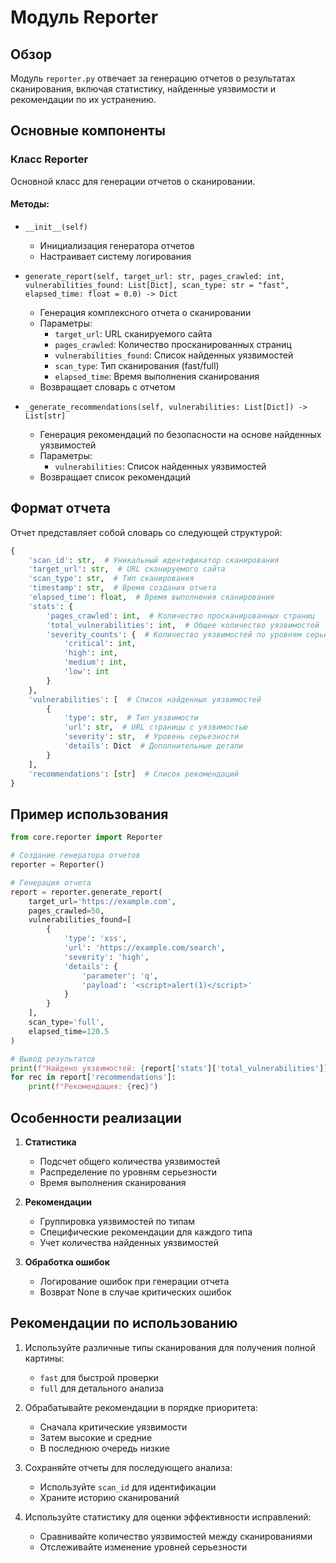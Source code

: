 # Модуль Reporter

## Обзор
Модуль `reporter.py` отвечает за генерацию отчетов о результатах сканирования, включая статистику, найденные уязвимости и рекомендации по их устранению.

## Основные компоненты

### Класс Reporter
Основной класс для генерации отчетов о сканировании.

#### Методы:
- `__init__(self)`
  - Инициализация генератора отчетов
  - Настраивает систему логирования

- `generate_report(self, target_url: str, pages_crawled: int, vulnerabilities_found: List[Dict], scan_type: str = "fast", elapsed_time: float = 0.0) -> Dict`
  - Генерация комплексного отчета о сканировании
  - Параметры:
    - `target_url`: URL сканируемого сайта
    - `pages_crawled`: Количество просканированных страниц
    - `vulnerabilities_found`: Список найденных уязвимостей
    - `scan_type`: Тип сканирования (fast/full)
    - `elapsed_time`: Время выполнения сканирования
  - Возвращает словарь с отчетом

- `_generate_recommendations(self, vulnerabilities: List[Dict]) -> List[str]`
  - Генерация рекомендаций по безопасности на основе найденных уязвимостей
  - Параметры:
    - `vulnerabilities`: Список найденных уязвимостей
  - Возвращает список рекомендаций

## Формат отчета

Отчет представляет собой словарь со следующей структурой:

```python
{
    'scan_id': str,  # Уникальный идентификатор сканирования
    'target_url': str,  # URL сканируемого сайта
    'scan_type': str,  # Тип сканирования
    'timestamp': str,  # Время создания отчета
    'elapsed_time': float,  # Время выполнения сканирования
    'stats': {
        'pages_crawled': int,  # Количество просканированных страниц
        'total_vulnerabilities': int,  # Общее количество уязвимостей
        'severity_counts': {  # Количество уязвимостей по уровням серьезности
            'critical': int,
            'high': int,
            'medium': int,
            'low': int
        }
    },
    'vulnerabilities': [  # Список найденных уязвимостей
        {
            'type': str,  # Тип уязвимости
            'url': str,  # URL страницы с уязвимостью
            'severity': str,  # Уровень серьезности
            'details': Dict  # Дополнительные детали
        }
    ],
    'recommendations': [str]  # Список рекомендаций
}
```

## Пример использования

```python
from core.reporter import Reporter

# Создание генератора отчетов
reporter = Reporter()

# Генерация отчета
report = reporter.generate_report(
    target_url='https://example.com',
    pages_crawled=50,
    vulnerabilities_found=[
        {
            'type': 'xss',
            'url': 'https://example.com/search',
            'severity': 'high',
            'details': {
                'parameter': 'q',
                'payload': '<script>alert(1)</script>'
            }
        }
    ],
    scan_type='full',
    elapsed_time=120.5
)

# Вывод результатов
print(f"Найдено уязвимостей: {report['stats']['total_vulnerabilities']}")
for rec in report['recommendations']:
    print(f"Рекомендация: {rec}")
```

## Особенности реализации

1. **Статистика**
   - Подсчет общего количества уязвимостей
   - Распределение по уровням серьезности
   - Время выполнения сканирования

2. **Рекомендации**
   - Группировка уязвимостей по типам
   - Специфические рекомендации для каждого типа
   - Учет количества найденных уязвимостей

3. **Обработка ошибок**
   - Логирование ошибок при генерации отчета
   - Возврат None в случае критических ошибок

## Рекомендации по использованию

1. Используйте различные типы сканирования для получения полной картины:
   - `fast` для быстрой проверки
   - `full` для детального анализа

2. Обрабатывайте рекомендации в порядке приоритета:
   - Сначала критические уязвимости
   - Затем высокие и средние
   - В последнюю очередь низкие

3. Сохраняйте отчеты для последующего анализа:
   - Используйте `scan_id` для идентификации
   - Храните историю сканирований

4. Используйте статистику для оценки эффективности исправлений:
   - Сравнивайте количество уязвимостей между сканированиями
   - Отслеживайте изменение уровней серьезности 